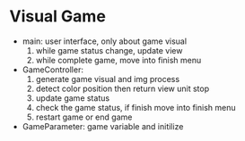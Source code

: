 # Visual Game

* main: user interface, only about game visual
    1. while game status change, update view
    2. while complete game, move into finish menu 
* GameController:
	1. generate game visual and img process
	2. detect color position then return view unit stop
	3. update game status
	4. check the game status, if finish move into finish menu
	5. restart game or end game
* GameParameter: game variable and initilize